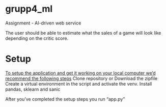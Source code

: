 # grupp4_ml
Assignment - AI-driven web service

The user should be able to estimate what the sales of a game will look like depending on the critic score.

# Setup
<u>To setup the application and get it working on your local computer we’d recommend the following steps</u>
Clone repository or Download the zipfile
Create a virtual environment in the script and activate the venv.
Install pandas, sklearn and sanic

After you’ve completed the setup steps you run “app.py”
